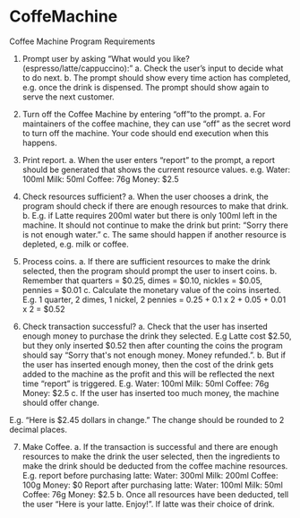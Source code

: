 # CoffeMachine

Coffee Machine Program Requirements
1. Prompt user by asking “​What would you like? (espresso/latte/cappuccino):”​
a. Check the user’s input to decide what to do next.
b. The prompt should show every time action has completed, e.g. once the drink is
dispensed. The prompt should show again to serve the next customer.

2. Turn off the Coffee Machine by entering “​off”​to the prompt.
a. For maintainers of the coffee machine, they can use “off” as the secret word to turn off
the machine. Your code should end execution when this happens.

3. Print report.
a. When the user enters “report” to the prompt, a report should be generated that shows the current resource values. e.g.
        Water: 100ml
        Milk: 50ml
        Coffee: 76g
        Money: $2.5

4. Check resources sufficient?
a. When the user chooses a drink, the program should check if there are enough resources to make that drink.
b. E.g. if Latte requires 200ml water but there is only 100ml left in the machine. It should not continue to make the drink but print: “​Sorry there is not enough water.”​
c. The same should happen if another resource is depleted, e.g. milk or coffee.

5. Process coins.
a. If there are sufficient resources to make the drink selected, then the program should prompt the user to insert coins.
b. Remember that quarters = $0.25, dimes = $0.10, nickles = $0.05, pennies = $0.01
c. Calculate the monetary value of the coins inserted. E.g. 1 quarter, 2 dimes, 1 nickel, 2
pennies = 0.25 + 0.1 x 2 + 0.05 + 0.01 x 2 = $0.52

6. Check transaction successful?
a. Check that the user has inserted enough money to purchase the drink they selected. E.g Latte cost $2.50, but they only inserted $0.52 then after counting the coins the program should say “​Sorry that's not enough money. Money refunded.​”.
b. But if the user has inserted enough money, then the cost of the drink gets added to the machine as the profit and this will be reflected the next time “report” is triggered. E.g. Water: 100ml
        Milk: 50ml
        Coffee: 76g
        Money: $2.5
c. If the user has inserted too much money, the machine should offer change.
 
E.g. “Here is $2.45 dollars in change.” The change should be rounded to 2 decimal places.

7. Make Coffee.
a. If the transaction is successful and there are enough resources to make the drink the user selected, then the ingredients to make the drink should be deducted from the coffee machine resources.
E.g. report before purchasing latte: Water: 300ml
        Milk: 200ml
        Coffee: 100g
        Money: $0
Report after purchasing latte:
        Water: 100ml
        Milk: 50ml
        Coffee: 76g
        Money: $2.5
b. Once all resources have been deducted, tell the user “Here is your latte. Enjoy!”. If latte was their choice of drink.
